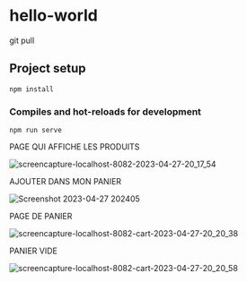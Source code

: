 # hello-world
  git pull 
## Project setup
```
npm install
```
### Compiles and hot-reloads for development
```
npm run serve
```

PAGE QUI AFFICHE LES PRODUITS

![screencapture-localhost-8082-2023-04-27-20_17_54](https://user-images.githubusercontent.com/93933524/234969745-1b5c047f-3077-488b-848a-3feda377c2d8.png)


AJOUTER DANS MON PANIER 


![Screenshot 2023-04-27 202405](https://user-images.githubusercontent.com/93933524/234970532-caceaa5c-be88-4252-b34e-5ddfa725102b.png)


PAGE DE PANIER 


![screencapture-localhost-8082-cart-2023-04-27-20_20_38](https://user-images.githubusercontent.com/93933524/234969782-31b9d61f-0cb3-4238-b77f-0e13d95f6b38.png)

PANIER VIDE

![screencapture-localhost-8082-cart-2023-04-27-20_20_58](https://user-images.githubusercontent.com/93933524/234969845-340314f5-6b95-43c5-9e4c-aaa88f988c1a.png)
